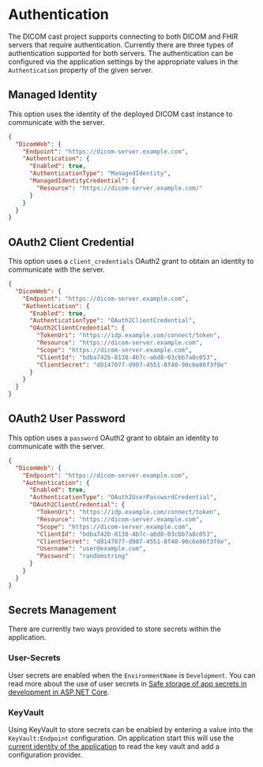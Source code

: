 # Authentication

The DICOM cast project supports connecting to both DICOM and FHIR servers that require authentication. Currently there are three types of authentication supported for both servers. The authentication can be configured via the application settings by the appropriate values in the `Authentication` property of the given server.

## Managed Identity
This option uses the identity of the deployed DICOM cast instance to communicate with the server.

```json
{
  "DicomWeb": {
    "Endpoint": "https://dicom-server.example.com",
    "Authentication": {
      "Enabled": true,
      "AuthenticationType": "ManagedIdentity",
      "ManagedIdentityCredential": {
        "Resource": "https://dicom-server.example.com/"
      }
    }
  }
}
```

## OAuth2 Client Credential
This option uses a `client_credentials` OAuth2 grant to obtain an identity to communicate with the server.

```json
{
  "DicomWeb": {
    "Endpoint": "https://dicom-server.example.com",
    "Authentication": {
      "Enabled": true,
      "AuthenticationType": "OAuth2ClientCredential",
      "OAuth2ClientCredential": {
        "TokenUri": "https://idp.example.com/connect/token",
        "Resource": "https://dicom-server.example.com",
        "Scope": "https://dicom-server.example.com",
        "ClientId": "bdba742b-8138-4b7c-a6d8-03cbb7a8c053",
        "ClientSecret": "d8147077-d907-4551-8f40-90c6e86f3f0e"
      }
    }
  }
}
```

## OAuth2 User Password
This option uses a `password` OAuth2 grant to obtain an identity to communicate with the server.

```json
{
  "DicomWeb": {
    "Endpoint": "https://dicom-server.example.com",
    "Authentication": {
      "Enabled": true,
      "AuthenticationType": "OAuth2UserPasswordCredential",
      "OAuth2ClientCredential": {
        "TokenUri": "https://idp.example.com/connect/token",
        "Resource": "https://dicom-server.example.com",
        "Scope": "https://dicom-server.example.com",
        "ClientId": "bdba742b-8138-4b7c-a6d8-03cbb7a8c053",
        "ClientSecret": "d8147077-d907-4551-8f40-90c6e86f3f0e",
        "Username": "user@example.com",
        "Password": "randomstring"
      }
    }
  }
}
```

## Secrets Management

There are currently two ways provided to store secrets within the application.

### User-Secrets

User secrets are enabled when the `EnvironmentName` is `Development`. You can read more about the use of user secrets in [Safe storage of app secrets in development in ASP.NET Core](https://docs.microsoft.com/aspnet/core/security/app-secrets?view=aspnetcore-3.1).

### KeyVault

Using KeyVault to store secrets can be enabled by entering a value into the `KeyVault:Endpoint` configuration. On application start this will use the [current identity of the application](https://docs.microsoft.com/en-us/aspnet/core/security/key-vault-configuration?view=aspnetcore-3.1#use-managed-identities-for-azure-resources) to read the key vault and add a configuration provider.
